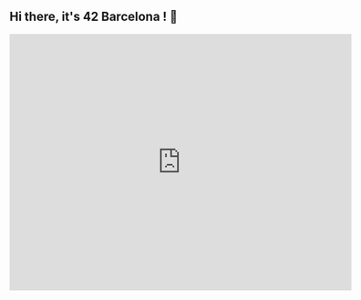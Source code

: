 ## Hi there, it's 42 Barcelona ! 👋

<section>
<iframe src="https://www.google.com/maps/embed?pb=!1m18!1m12!1m3!1d3072.91717614556!2d2.167508515348238!3d41.4364313009164!2m3!1f0!2f0!3f0!3m2!1i1024!2i768!4f13.1!3m3!1m2!1s0x12a4bda259daf623%3A0x3433c244dabc4a45!2s42%20Barcelona!5e1!3m2!1sen!2ses!4v1667663461144!5m2!1sen!2ses" width="600" height="450" style="border:0;" allowfullscreen="" loading="lazy" referrerpolicy="no-referrer-when-downgrade">
</iframe>
</section>
